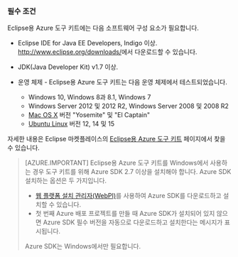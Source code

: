 ### 필수 조건

Eclipse용 Azure 도구 키트에는 다음 소프트웨어 구성 요소가 필요합니다.

* Eclipse IDE for Java EE Developers, Indigo 이상. <http://www.eclipse.org/downloads/>에서 다운로드할 수 있습니다.

* JDK(Java Developer Kit) v1.7 이상.

* 운영 체제 - Eclipse용 Azure 도구 키트는 다음 운영 체제에서 테스트되었습니다.

    * Windows 10, Windows 8과 8.1, Windows 7
    * Windows Server 2012 및 2012 R2, Windows Server 2008 및 2008 R2
    * [Mac OS X](http://www.apple.com/osx) 버전 "Yosemite" 및 "El Captain"
    * [Ubuntu Linux](http://www.ubuntu.com) 버전 12, 14 및 15

자세한 내용은 Eclipse 마켓플레이스의 [Eclipse용 Azure 도구 키트](http://marketplace.eclipse.org/content/azure-toolkit-eclipse) 페이지에서 찾을 수 있습니다.

> [AZURE.IMPORTANT] Eclipse용 Azure 도구 키트를 Windows에서 사용하는 경우 도구 키트를 위해 Azure SDK 2.7 이상을 설치해야 합니다. Azure SDK 설치하는 옵션은 두 가지입니다.
> 
> * [웹 플랫폼 설치 관리자(WebPI)](http://go.microsoft.com/fwlink/?LinkID=252838)를 사용하여 Azure SDK를 다운로드하고 설치할 수 있습니다.
> * 첫 번째 Azure 배포 프로젝트를 만들 때 Azure SDK가 설치되어 있지 않으면 Azure SDK 필수 버전을 자동으로 다운로드하고 설치한다는 메시지가 표시됩니다.
> 
> Azure SDK는 Windows에서만 필요합니다.

<!---HONumber=AcomDC_0525_2016-->